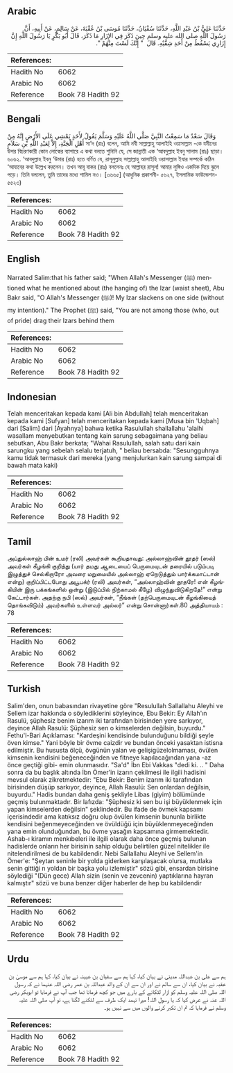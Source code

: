 ## Arabic


<div dir="rtl" lang="ar" style={{fontSize:'larger',backgroundColor:'#f8f9fa',padding:20}}>
حَدَّثَنَا عَلِيُّ بْنُ عَبْدِ اللَّهِ، حَدَّثَنَا سُفْيَانُ، حَدَّثَنَا مُوسَى بْنُ عُقْبَةَ، عَنْ سَالِمٍ، عَنْ أَبِيهِ، أَنَّ رَسُولَ اللَّهِ صلى الله عليه وسلم حِينَ ذَكَرَ فِي الإِزَارِ مَا ذَكَرَ، قَالَ أَبُو بَكْرٍ يَا رَسُولَ اللَّهِ إِنَّ إِزَارِي يَسْقُطُ مِنْ أَحَدِ شِقَّيْهِ‏.‏ قَالَ ‏ "‏ إِنَّكَ لَسْتَ مِنْهُمْ ‏"‏‏.‏
</div>
<div style={{backgroundColor:'#f8f9fa',padding:20, marginBottom: 10}}><table> <thead> <tr> <th>References:</th> <th></th> </tr> </thead> <tbody><tr><td>Hadith No</td><td>6062</td></tr><tr><td>Arabic No</td><td>6062</td></tr><tr><td>Reference</td><td>Book 78 Hadith 92</td></tr></tbody></table></div>

## Bengali


<div dir="ltr" lang="bn" style={{fontSize:'larger',backgroundColor:'#f8f9fa',padding:20}}>
وَقَالَ سَعْدٌ مَا سَمِعْتُ النَّبِيَّ صَلَّى اللَّهُ عَلَيْهِ وَسَلَّمَ يَقُولُ لأَحَدٍ يَمْشِي عَلَى الأَرْضِ إِنَّهُ مِنْ أَهْلِ الْجَنَّةِ، إِلاَّ لِعَبْدِ اللَّهِ بْنِ سَلاَمٍ সা’দ (রাঃ) বলেন, আমি নবী সাল্লাল্লাহু আলাইহি ওয়াসাল্লাম -কে যমীনের উপর বিচরণকারী কোন লোকের ব্যাপারে এ কথা বলতে শুনিনি যে, সে জান্নাতী এক ‘আবদুল্লাহ ইবনু সালাম (রাঃ) ছাড়া। ৬০৬২. ‘আবদুল্লাহ ইবনু ‘উমার (রাঃ) হতে বর্ণিত যে, রাসূলুল্লাহ সাল্লাল্লাহু আলাইহি ওয়াসাল্লাম ইযার সম্পর্কে কঠিন ‘আযাবের কথা উল্লেখ করলেন। তখন আবূ বাকর (রাঃ) বললেনঃ হে আল্লাহর রাসূল! আমার লুঙ্গিও একদিক দিয়ে ঝুলে পড়ে। তিনি বললেন, তুমি তাদের মধ্যে শামিল নও। [৩৬৬৫] (আধুনিক প্রকাশনী- ৫৬২৭, ইসলামিক ফাউন্ডেশন- ৫৫২৩)
</div>
<div style={{backgroundColor:'#f8f9fa',padding:20, marginBottom: 10}}><table> <thead> <tr> <th>References:</th> <th></th> </tr> </thead> <tbody><tr><td>Hadith No</td><td>6062</td></tr><tr><td>Arabic No</td><td>6062</td></tr><tr><td>Reference</td><td>Book 78 Hadith 92</td></tr></tbody></table></div>

## English


<div dir="ltr" lang="en" style={{fontSize:'larger',backgroundColor:'#f8f9fa',padding:20}}>
Narrated Salim:that his father said; "When Allah's Messenger (ﷺ) mentioned what he mentioned about (the hanging of) the Izar (waist sheet), Abu Bakr said, "O Allah's Messenger (ﷺ)! My Izar slackens on one side (without my intention)." The Prophet (ﷺ) said, "You are not among those (who, out of pride) drag their Izars behind them
</div>
<div style={{backgroundColor:'#f8f9fa',padding:20, marginBottom: 10}}><table> <thead> <tr> <th>References:</th> <th></th> </tr> </thead> <tbody><tr><td>Hadith No</td><td>6062</td></tr><tr><td>Arabic No</td><td>6062</td></tr><tr><td>Reference</td><td>Book 78 Hadith 92</td></tr></tbody></table></div>

## Indonesian


<div dir="ltr" lang="id" style={{fontSize:'larger',backgroundColor:'#f8f9fa',padding:20}}>
Telah menceritakan kepada kami [Ali bin Abdullah] telah menceritakan kepada kami [Sufyan] telah menceritakan kepada kami [Musa bin 'Uqbah] dari [Salim] dari [Ayahnya] bahwa ketika Rasulullah shallallahu 'alaihi wasallam menyebutkan tentang kain sarung sebagaimana yang beliau sebutkan, Abu Bakr berkata; "Wahai Rasulullah, salah satu dari kain sarungku yang sebelah selalu terjatuh, " beliau bersabda: "Sesungguhnya kamu tidak termasuk dari mereka (yang menjulurkan kain sarung sampai di bawah mata kaki)
</div>
<div style={{backgroundColor:'#f8f9fa',padding:20, marginBottom: 10}}><table> <thead> <tr> <th>References:</th> <th></th> </tr> </thead> <tbody><tr><td>Hadith No</td><td>6062</td></tr><tr><td>Arabic No</td><td>6062</td></tr><tr><td>Reference</td><td>Book 78 Hadith 92</td></tr></tbody></table></div>

## Tamil


<div dir="ltr" lang="ta" style={{fontSize:'larger',backgroundColor:'#f8f9fa',padding:20}}>
அப்துல்லாஹ் பின் உமர் (ரலி) அவர்கள் கூறியதாவது: அல்லாஹ்வின் தூதர் (ஸல்) அவர்கள் கீழங்கி குறித்து (யார் தமது ஆடையைப் பெருமையுடன் தரையில் படும்படி இழுத்துச் செல்கிறாரோ அவரை மறுமையில் அல்லாஹ் ஏறெடுத்தும் பார்க்கமாட்டான் என்று) குறிப்பிட்டபோது அபூபக்ர் (ரலி) அவர்கள், “அல்லாஹ்வின் தூதரே! என் கீழங்கியின் இரு பக்கங்களில் ஒன்று (இடுப்பில் நிற்காமல் கீழே) விழுந்துவிடுகிறதே!” என்று கேட்டார்கள். அதற்கு நபி (ஸல்) அவர்கள், “நீங்கள் (தற்பெருமையுடன் கீழங்கியைத் தொங்கவிடும்) அவர்களில் உள்ளவர் அல்லர்” என்று சொன்னார்கள்.80 அத்தியாயம் : 78
</div>
<div style={{backgroundColor:'#f8f9fa',padding:20, marginBottom: 10}}><table> <thead> <tr> <th>References:</th> <th></th> </tr> </thead> <tbody><tr><td>Hadith No</td><td>6062</td></tr><tr><td>Arabic No</td><td>6062</td></tr><tr><td>Reference</td><td>Book 78 Hadith 92</td></tr></tbody></table></div>

## Turkish


<div dir="ltr" lang="tr" style={{fontSize:'larger',backgroundColor:'#f8f9fa',padding:20}}>
Salim'den, onun babasından rivayetine göre "Resulullah Sallallahu Aleyhi ve Sellem izar hakkında o söylediklerini söyleyince, Ebu Bekir: Ey Allah'ın Rasulü, şüphesiz benim izarım iki tarafından birisinden yere sarkıyor, deyince Allah Rasulü: Şüphesiz sen o kimselerden değilsin, buyurdu." Fethu'l-Bari Açıklaması: "Kardeşini kendisinde bulunduğunu bildiği şeyle öven kimse." Yani böyle bir övme caizdir ve bundan önceki yasaktan istisna edilmiştir. Bu hususta ölçü, övgünün yalan ve gelişigüzelolmaması, övülen kimsenin kendisini beğeneceğinden ve fitneye kapılacağından yana -az önce geçtiği gibi- emin olunmasıdır. "Sa'd" İbn Ebi Vakkas "dedi ki. .. " Daha sonra da bu başlık altında İbn Ömer'in izarın çekilmesi ile ilgili hadisini mevsul olarak zikretmektedir: "Ebu Bekir: Benim izarım iki tarafından birisinden düşüp sarkıyor, deyince, Allah Rasulü: Sen onlardan değilsin, buyurdu." Hadis bundan daha geniş şekliyle Libas (giyim) bölümünde geçmiş bulunmaktadır. Bir lafızda: "Şüphesiz ki sen bu işi büyüklenmek için yapan kimselerden değilsin" şeklindedir. Bu ifade de övmek kapsamı içerisindedir ama katıksız doğru olup övülen kimsenin bununla birlikte kendisini beğenmeyeceğinden ve övüldüğü için büyüklenmeyeceğinden yana emin olunduğundan, bu övme yasağın kapsamına girmemektedir. Ashab-ı kiramın menkıbeleri ile ilgili olarak daha önce geçmiş bulunan hadislerde onların her birisinin sahip olduğu belirtilen güzel nitelikler ile nitelendirilmesi de bu kabildendir. Nebi Sallallahu Aleyhi ve Sellem'in Ömer'e: "Şeytan seninle bir yolda giderken karşılaşacak olursa, mutlaka senin gittiği n yoldan bir başka yolu izlemiştir" sözü gibi, ensardan birisine söylediği "(Dün gece) Allah sizin (senin ve zevcenin) yaptıklarına hayran kalmıştır" sözü ve buna benzer diğer haberler de hep bu kabildendir
</div>
<div style={{backgroundColor:'#f8f9fa',padding:20, marginBottom: 10}}><table> <thead> <tr> <th>References:</th> <th></th> </tr> </thead> <tbody><tr><td>Hadith No</td><td>6062</td></tr><tr><td>Arabic No</td><td>6062</td></tr><tr><td>Reference</td><td>Book 78 Hadith 92</td></tr></tbody></table></div>

## Urdu


<div dir="rtl" lang="ur" style={{fontSize:'larger',backgroundColor:'#f8f9fa',padding:20}}>
ہم سے علی بن عبداللہ مدینی نے بیان کیا، کہا ہم سے سفیان بن عیینہ نے بیان کیا، کہا ہم سے موسیٰ بن عقبہ نے بیان کیا، ان سے سالم نے اور ان سے ان کے والد عبداللہ بن عمر رضی اللہ عنہما نے کہ رسول اللہ صلی اللہ علیہ وسلم کو ازار لٹکانے کے بارے میں جو کچھ فرمانا تھا جب آپ نے فرمایا تو ابوبکر رضی اللہ عنہ نے عرض کیا کہ یا رسول اللہ! میرا تہمد ایک طرف سے لٹکنے لگتا ہے، تو آپ صلی اللہ علیہ وسلم نے فرمایا کہ تم ان تکبر کرنے والوں میں سے نہیں ہو۔
</div>
<div style={{backgroundColor:'#f8f9fa',padding:20, marginBottom: 10}}><table> <thead> <tr> <th>References:</th> <th></th> </tr> </thead> <tbody><tr><td>Hadith No</td><td>6062</td></tr><tr><td>Arabic No</td><td>6062</td></tr><tr><td>Reference</td><td>Book 78 Hadith 92</td></tr></tbody></table></div>